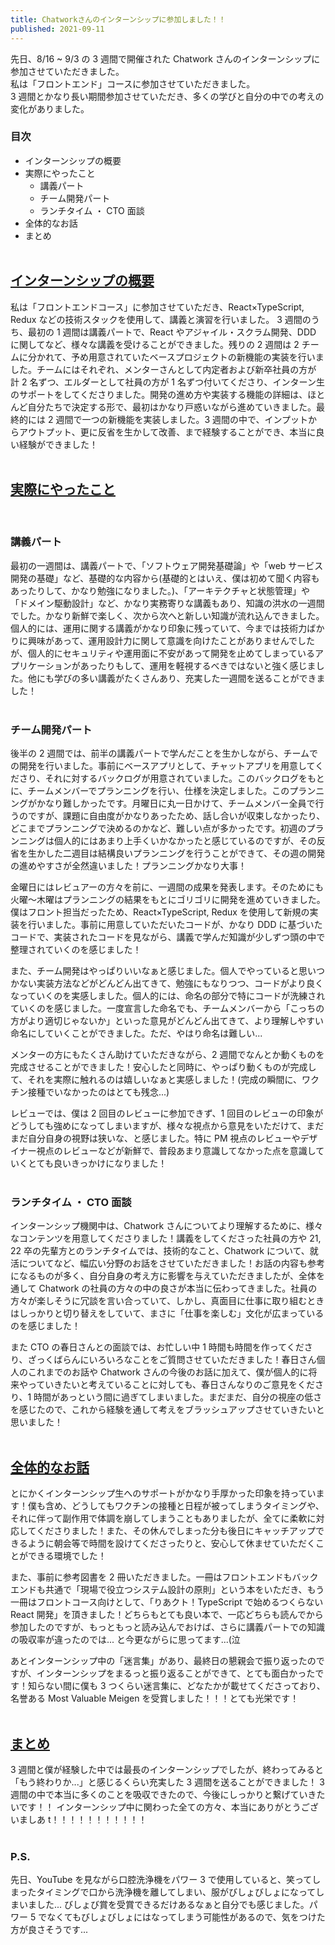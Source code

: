 ```yaml
---
title: Chatworkさんのインターンシップに参加しました！！
published: 2021-09-11
---
```


先日、8/16 ~ 9/3 の 3 週間で開催された Chatwork さんのインターンシップに参加させていただきました。<br>
私は「フロントエンド」コースに参加させていただきました。<br>
3 週間とかなり長い期間参加させていただき、多くの学びと自分の中での考えの変化がありました。

### 目次

- インターンシップの概要
- 実際にやったこと
  - 講義パート
  - チーム開発パート
  - ランチタイム ・ CTO 面談
- 全体的なお話
- まとめ
  <br>
  <br>

## <u>インターンシップの概要</u>

私は「フロントエンドコース」に参加させていただき、React×TypeScript, Redux などの技術スタックを使用して、講義と演習を行いました。
3 週間のうち、最初の 1 週間は講義パートで、React やアジャイル・スクラム開発、DDD に関してなど、様々な講義を受けることができました。残りの 2 週間は 2 チームに分かれて、予め用意されていたベースプロジェクトの新機能の実装を行いました。チームにはそれぞれ、メンターさんとして内定者および新卒社員の方が 計 2 名ずつ、エルダーとして社員の方が 1 名ずつ付いてくださり、インターン生のサポートをしてくださりました。開発の進め方や実装する機能の詳細は、ほとんど自分たちで決定する形で、最初はかなり戸惑いながら進めていきました。最終的には 2 週間で一つの新機能を実装しました。3 週間の中で、インプットからアウトプット、更に反省を生かして改善、まで経験することができ、本当に良い経験ができました！
<br>
<br>

## <u>実際にやったこと</u>

<br>

### 講義パート

最初の一週間は、講義パートで、「ソフトウェア開発基礎論」や「web サービス開発の基礎」など、基礎的な内容から(基礎的とはいえ、僕は初めて聞く内容もあったりして、かなり勉強になりました。)、「アーキテクチャと状態管理」や「ドメイン駆動設計」など、かなり実務寄りな講義もあり、知識の洪水の一週間でした。かなり新鮮で楽しく、次から次へと新しい知識が流れ込んできました。個人的には、運用に関する講義がかなり印象に残っていて、今までは技術力ばかりに興味があって、運用設計力に関して意識を向けたことがありませんでしたが、個人的にセキュリティや運用面に不安があって開発を止めてしまっているアプリケーションがあったりもして、運用を軽視するべきではないと強く感じました。他にも学びの多い講義がたくさんあり、充実した一週間を送ることができました！
<br>
<br>

### チーム開発パート

後半の 2 週間では、前半の講義パートで学んだことを生かしながら、チームでの開発を行いました。事前にベースアプリとして、チャットアプリを用意してくださり、それに対するバックログが用意されていました。このバックログをもとに、チームメンバーでプランニングを行い、仕様を決定しました。このプランニングがかなり難しかったです。月曜日に丸一日かけて、チームメンバー全員で行うのですが、課題に自由度がかなりあったため、話し合いが収束しなかったり、どこまでプランニングで決めるのかなど、難しい点が多かったです。初週のプランニングは個人的にはあまり上手くいかなかったと感じているのですが、その反省を生かした二週目は結構良いプランニングを行うことができて、その週の開発の進めやすさが全然違いました！プランニングかなり大事！

金曜日にはレビュアーの方々を前に、一週間の成果を発表します。そのためにも火曜〜木曜はプランニングの結果をもとにゴリゴリに開発を進めていきました。僕はフロント担当だったため、React×TypeScript, Redux を使用して新規の実装を行いました。事前に用意していただいたコードが、かなり DDD に基づいたコードで、実装されたコードを見ながら、講義で学んだ知識が少しずつ頭の中で整理されていくのを感じました！

また、チーム開発はやっぱりいいなぁと感じました。個人でやっていると思いつかない実装方法などがどんどん出てきて、勉強にもなりつつ、コードがより良くなっていくのを実感しました。個人的には、命名の部分で特にコードが洗練されていくのを感じました。一度宣言した命名でも、チームメンバーから「こっちの方がより適切じゃないか」といった意見がどんどん出てきて、より理解しやすい命名にしていくことができました。ただ、やはり命名は難しい...

メンターの方にもたくさん助けていただきながら、2 週間でなんとか動くものを完成させることができました！安心したと同時に、やっぱり動くものが完成して、それを実際に触れるのは嬉しいなぁと実感しました！(完成の瞬間に、ワクチン接種でいなかったのはとても残念...)

レビューでは、僕は 2 回目のレビューに参加できず、1 回目のレビューの印象がどうしても強めになってしまいますが、様々な視点から意見をいただけて、まだまだ自分自身の視野は狭いな、と感じました。特に PM 視点のレビューやデザイナー視点のレビューなどが新鮮で、普段あまり意識してなかった点を意識していくとても良いきっかけになりました！
<br>
<br>

### ランチタイム ・ CTO 面談

インターンシップ機関中は、Chatwork さんについてより理解するために、様々なコンテンツを用意してくださりました！講義をしてくださった社員の方や 21, 22 卒の先輩方とのランチタイムでは、技術的なこと、Chatwork について、就活についてなど、幅広い分野のお話をさせていただきました！お話の内容も参考になるものが多く、自分自身の考え方に影響を与えていただきましたが、全体を通して Chatwork の社員の方々の中の良さが本当に伝わってきました。社員の方々が楽しそうに冗談を言い合っていて、しかし、真面目に仕事に取り組むときはしっかりと切り替えをしていて、まさに「仕事を楽しむ」文化が広まっているのを感じました！

また CTO の春日さんとの面談では、お忙しい中 1 時間も時間を作ってくださり、ざっくばらんにいろいろなことをご質問させていただきました！春日さん個人のこれまでのお話や Chatwork さんの今後のお話に加えて、僕が個人的に将来やっていきたいと考えていることに対しても、春日さんなりのご意見をくださり、1 時間があっという間に過ぎてしまいました。まだまだ、自分の視座の低さを感じたので、これから経験を通して考えをブラッシュアップさせていきたいと思いました！
<br>
<br>

## <u>全体的なお話</u>

とにかくインターンシップ生へのサポートがかなり手厚かった印象を持っています！僕も含め、どうしてもワクチンの接種と日程が被ってしまうタイミングや、それに伴って副作用で体調を崩してしまうこともありましたが、全てに柔軟に対応してくださりました！また、その休んでしまった分も後日にキャッチアップできるように朝会等で時間を設けてくださったりと、安心して休ませていただくことができる環境でした！

また、事前に参考図書を 2 冊いただきました。一冊はフロントエンドもバックエンドも共通で「現場で役立つシステム設計の原則」という本をいただき、もう一冊はフロントコース向けとして、「りあクト！TypeScript で始めるつくらない React 開発」を頂きました！どちらもとても良い本で、一応どちらも読んでから参加したのですが、もっともっと読み込んでおけば、さらに講義パートでの知識の吸収率が違ったのでは... と今更ながらに思ってます...(泣

あとインターンシップ中の「迷言集」があり、最終日の懇親会で振り返ったのですが、インターンシップをまるっと振り返ることができて、とても面白かったです！知らない間に僕も 3 つくらい迷言集に、どなたかが載せてくださっており、名誉ある Most Valuable Meigen を受賞しました！！！とても光栄です！
<br>
<br>

## <u>まとめ</u>

3 週間と僕が経験した中では最長のインターンシップでしたが、終わってみると「もう終わりか...」と感じるくらい充実した 3 週間を送ることができました！
3 週間の中で本当に多くのことを吸収できたので、今後にしっかりと繋げていきたいです！！
インターンシップ中に関わった全ての方々、本当にありがとうございましあ t！！！！！！！！！！！
<br>
<br>

### P.S.

先日、YouTube を見ながら口腔洗浄機をパワー 3 で使用していると、笑ってしまったタイミングで口から洗浄機を離してしまい、服がびしょびしょになってしまいました... びしょび賞を受賞できるだけあるなぁと自分でも感じました。パワー 5 でなくてもびしょびしょにはなってしまう可能性があるので、気をつけた方が良さそうです...
